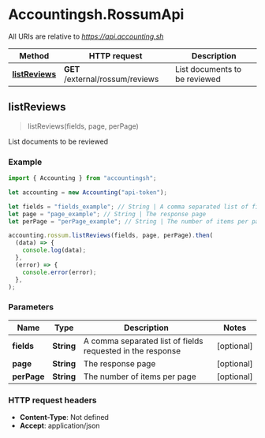 # Accountingsh.RossumApi

All URIs are relative to *https://api.accounting.sh*

| Method                                      | HTTP request                     | Description                   |
| ------------------------------------------- | -------------------------------- | ----------------------------- |
| [**listReviews**](RossumApi.md#listReviews) | **GET** /external/rossum/reviews | List documents to be reviewed |

## listReviews

> listReviews(fields, page, perPage)

List documents to be reviewed

### Example

```javascript
import { Accounting } from "accountingsh";

let accounting = new Accounting("api-token");

let fields = "fields_example"; // String | A comma separated list of fields requested in the response
let page = "page_example"; // String | The response page
let perPage = "perPage_example"; // String | The number of items per page

accounting.rossum.listReviews(fields, page, perPage).then(
  (data) => {
    console.log(data);
  },
  (error) => {
    console.error(error);
  },
);
```

### Parameters

| Name        | Type       | Description                                                | Notes      |
| ----------- | ---------- | ---------------------------------------------------------- | ---------- |
| **fields**  | **String** | A comma separated list of fields requested in the response | [optional] |
| **page**    | **String** | The response page                                          | [optional] |
| **perPage** | **String** | The number of items per page                               | [optional] |

### HTTP request headers

- **Content-Type**: Not defined
- **Accept**: application/json
